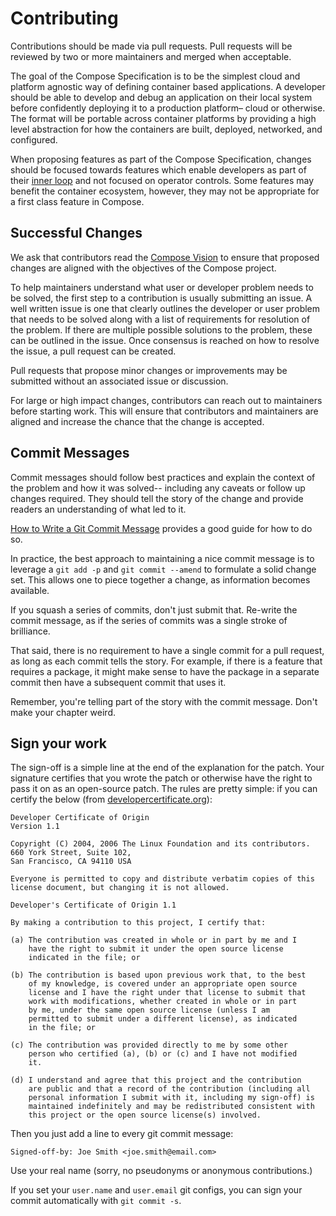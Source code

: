# Contributing

Contributions should be made via pull requests. Pull requests will be reviewed
by two or more maintainers and merged when acceptable.

The goal of the Compose Specification is to be the simplest cloud and platform
agnostic way of defining container based applications. A developer should be
able to develop and debug an application on their local system before
confidently deploying it to a production platform– cloud or otherwise. The
format will be portable across container platforms by providing a high level
abstraction for how the containers are built, deployed, networked, and
configured.

When proposing features as part of the Compose Specification, changes should be
focused towards features which enable developers as part of their
[inner loop](https://docs.microsoft.com/en-us/dotnet/architecture/containerized-lifecycle/design-develop-containerized-apps/docker-apps-inner-loop-workflow)
and not focused on operator controls.
Some features may benefit the container ecosystem, however, they may not be
appropriate for a first class feature in Compose.

## Successful Changes

We ask that contributors read the [Compose Vision](VISION.md) to ensure that
proposed changes are aligned with the objectives of the Compose project.

To help maintainers understand what user or developer problem needs to be
solved, the first step to a contribution is usually submitting an issue. A well
written issue is one that clearly outlines the developer or user problem that
needs to be solved along with a list of requirements for resolution of the
problem. If there are multiple possible solutions to the problem, these can be
outlined in the issue. Once consensus is reached on how to resolve the issue, a
pull request can be created.

Pull requests that propose minor changes or improvements may be submitted
without an associated issue or discussion.

For large or high impact changes, contributors can reach out to maintainers
before starting work. This will ensure that contributors and maintainers are
aligned and increase the chance that the change is accepted.

## Commit Messages

Commit messages should follow best practices and explain the context of the
problem and how it was solved-- including any caveats or follow up changes
required. They should tell the story of the change and provide readers an
understanding of what led to it.

[How to Write a Git Commit Message](http://chris.beams.io/posts/git-commit/)
provides a good guide for how to do so.

In practice, the best approach to maintaining a nice commit message is to
leverage a `git add -p` and `git commit --amend` to formulate a solid
change set. This allows one to piece together a change, as information becomes
available.

If you squash a series of commits, don't just submit that. Re-write the commit
message, as if the series of commits was a single stroke of brilliance.

That said, there is no requirement to have a single commit for a pull request,
as long as each commit tells the story. For example, if there is a feature that
requires a package, it might make sense to have the package in a separate commit
then have a subsequent commit that uses it.

Remember, you're telling part of the story with the commit message. Don't make
your chapter weird.

## Sign your work

The sign-off is a simple line at the end of the explanation for the patch. Your
signature certifies that you wrote the patch or otherwise have the right to pass
it on as an open-source patch. The rules are pretty simple: if you can certify
the below (from [developercertificate.org](http://developercertificate.org/)):

```
Developer Certificate of Origin
Version 1.1

Copyright (C) 2004, 2006 The Linux Foundation and its contributors.
660 York Street, Suite 102,
San Francisco, CA 94110 USA

Everyone is permitted to copy and distribute verbatim copies of this
license document, but changing it is not allowed.

Developer's Certificate of Origin 1.1

By making a contribution to this project, I certify that:

(a) The contribution was created in whole or in part by me and I
    have the right to submit it under the open source license
    indicated in the file; or

(b) The contribution is based upon previous work that, to the best
    of my knowledge, is covered under an appropriate open source
    license and I have the right under that license to submit that
    work with modifications, whether created in whole or in part
    by me, under the same open source license (unless I am
    permitted to submit under a different license), as indicated
    in the file; or

(c) The contribution was provided directly to me by some other
    person who certified (a), (b) or (c) and I have not modified
    it.

(d) I understand and agree that this project and the contribution
    are public and that a record of the contribution (including all
    personal information I submit with it, including my sign-off) is
    maintained indefinitely and may be redistributed consistent with
    this project or the open source license(s) involved.
```

Then you just add a line to every git commit message:

    Signed-off-by: Joe Smith <joe.smith@email.com>

Use your real name (sorry, no pseudonyms or anonymous contributions.)

If you set your `user.name` and `user.email` git configs, you can sign your
commit automatically with `git commit -s`.


